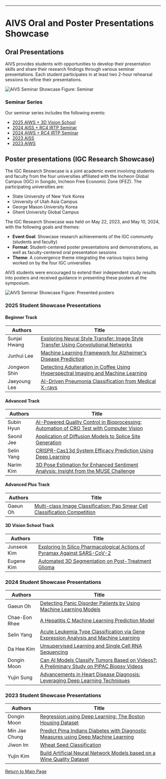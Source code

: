 ---
# AIVS Oral and Poster Presentations Showcase

## Oral Presentations
AIVS provides students with opportunities to develop their presentation skills and share their research findings through various seminar presentations. Each student participates in at least two 2-hour rehearsal sessions to refine their presentations.

![AIVS Seminar Showcase](./assets/seminar.png)
Figure: Seminar

### Seminar Series
Our seminar series includes the following events:

- [2025 AIWS + 3D Vision School](./showcases/2025_aiws.md)
- [2024 AISS + RC4 IRTP Seminar](./showcases/2024_aiss.md)
- [2024 AIWS + RC4 IRTP Seminar](./showcases/2024_aiws.md)
- [2023 AISS](./showcases/2023_aiss.md)
- [2023 AIWS](./showcases/2023_aiws.md)


## Poster presentations (IGC Research Showcase)

The IGC Research Showcase is a joint academic event involving students and faculty from the four universities affiliated with the Incheon Global Campus (IGC) in Songdo, Incheon Free Economic Zone (IFEZ). The participating universities are:

- State University of New York Korea
- University of Utah Asia Campus
- George Mason University Korea
- Ghent University Global Campus

The IGC Research Showcase was held on May 22, 2023, and May 10, 2024, with the following goals and themes:

- **Event Goal**: Showcase research achievements of the IGC community (students and faculty)
- **Format**: Student-centered poster presentations and demonstrations, as well as faculty-centered oral presentation sessions
- **Theme**: A convergence theme integrating the various topics being worked on by the four IGC universities

AIVS students were encouraged to extend their independent study results into posters and received guidance in presenting these posters at the symposium.

![AIVS Seminar Showcase](./assets/posters.png)
Figure: Presented posters


### 2025 Student Showcase Presentations

#### Beginner Track
| Authors | Title |
|---------|-------|
| Sunjai Hwang | [Exploring Neural Style Transfer: Image Style Transfer Using Convolutional Networks](https://www.dropbox.com/scl/fi/ahskre4wiaqvswp0ivg0a/AIWS-2025-Beginner-Sunjai-Hwang-Exploring-neural-style-transfer-image-style-transfer-using-convolutional-networks.pdf?rlkey=1x850g8i4pfx95a2s3qebscmz&st=u7v57g31&dl=0) |
| Junhui Lee | [Machine Learning Framework for Alzheimer's Disease Prediction](https://www.dropbox.com/scl/fi/npqsy958syphyx0dmsev7/AIWS-2025-Beginner-Junhui-Lee-Machine-learning-framework-for-alzheimer-s-disease-prediction.pdf?rlkey=c9m14f02xx65m41licba8uazs&st=rsqlxqhq&dl=0) |
| Jongwon Shin | [Detecting Adulteration in Coffee Using Hyperspectral Imaging and Machine Learning](https://www.dropbox.com/scl/fi/tfzobe83im63l8nf83cxo/AIWS-2025-Beginner-Jongwon-Shin-Detecting-Adulteration-in-Coffee-Using-Hyperspectral-Imaging-and-Machine-Learning.pdf?rlkey=wk8cxtv7znd15ld5njat92zcj&st=1mqxcgbp&dl=0) |
| Jaeyoung Lee | [AI-Driven Pneumonia Classification from Medical X-rays](https://www.dropbox.com/scl/fi/422b0wre07587re84u2mi/AIWS-2025-Beginner-Jaeyoung-Lee-AI-Driven-Pneumonia-classification-from-medical-x-rays.pdf?rlkey=lisgi8r52v1sdb1zahhtl8nfo&st=m1647fyn&dl=0) |

#### Advanced Track
| Authors | Title |
|---------|-------|
| Subin Hyun | [AI-Powered Quality Control in Bioprocessing: Automation of CRO Test with Computer Vision](https://www.dropbox.com/scl/fi/osfnsw0afok7exbu58g33/AIWS-2025-Advanced-Subin-Hyun-Ai-powered-quality-control-in-bioprocessing-automation-of-CRO-test-with-computer-vision.pdf?rlkey=ed3n8bpv7hhzpwynjix0fumfo&st=xv3y7haa&dl=0) |
| Seonil Jee | [Application of Diffusion Models to Splice Site Generation](https://www.dropbox.com/scl/fi/4p2sy5cxjpjz7i8b8xywf/AIWS-2025-Advanced-Seonil-Jee-Application-of-diffusion-models-to-splice-site-generation.pdf?rlkey=btnqy8z7zsx5v0llenh3a5kvy&st=e55zksdg&dl=0) |
| Selin Yang | [CRISPR-Cas13d System Efficacy Prediction Using Deep Learning](https://www.dropbox.com/scl/fi/nydywrewvfm3k8s44h3sr/AIWS-2025-Advanced-Selin-Yang-Crispr-cas13d-system-efficacy-prediction-using-deep-learning.pdf?rlkey=enxy3ey2m73japvxg41ysangw&st=9qjzn26n&dl=0) |
| Narim Kim | [3D Pose Estimation for Enhanced Sentiment Analysis: Insight from the MUSE Challenge](https://www.dropbox.com/scl/fi/ei7zc8us4esnwmzzjvxey/AIWS-2025-Advanced-Narim_Kim-3D-Pose-estimation-for-enhanced-sentiment-analysis-insight-from-the-muse-challenge.pdf?rlkey=hvpsdt972ylski168dt49cci0&st=joprwaou&dl=0) |

#### Advanced Plus Track
| Authors | Title |
|---------|-------|
| Gaeun Oh | [Multi-class Image Classification: Pap Smear Cell Classification Competition](https://www.dropbox.com/scl/fi/mse5f971lv6yl276k5hwu/AIWS-2025-Advanced-Plus-Gaeun-Oh-Multi-class-image-classification-pap-smear-cell-classification-competition.pdf?rlkey=k86hunlezz1i5pq7dhnnsoe5n&st=9wtmr93k&dl=0) |

#### 3D Vision School Track
| Authors | Title |
|---------|-------|
| Junseok Kim | [Exploring In Silico Pharmacological Actions of Pyramax Against SARS-CoV-2](https://www.dropbox.com/scl/fi/opxcvkzmmy46d9t3mprhv/3DVS-2025-Junseok-Kim-Exploring-in-silico-pharmacological-actions-of-pyramax-against-Sars-cov-2.pdf?rlkey=5p7204seboa7e4ntgij3s2hpi&st=5myqobrn&dl=0) |
| Eugene Kim | [Automated 3D Segmentation on Post-Treatment Glioma](https://www.dropbox.com/scl/fi/mcwif9w5rykji3wi0pd29/3DVS-2025-Eugene-Kim-Automated-3d-segmentation-on-post-treatment-glioma.pdf?rlkey=1mzvt7d5630qgh8ql8kvgrfd7&st=qzazsn6i&dl=0) |


### 2024 Student Showcase Presentations
| Authors | Title |
|---------|-------|
| Gaeun Oh | [Detecting Panic Disorder Patients by Using Machine Learning Models](https://www.dropbox.com/scl/fi/gbtf0lwag2638d83nw4lc/DETECTING-PANIC-DISORDER-PATIENTS-BY-USING-MACHINE-LEARNING-MODELS.pdf?rlkey=7h84wtgrn7epcioqqh965xew8&st=dls4t030&dl=0) |
| Chae-Eon Rhee | [A Hepatitis C Machine Learning Prediction Model](https://www.dropbox.com/scl/fi/gbtf0lwag2638d83nw4lc/HEPATITIS-C-PREDICTION-VIA-MACHINE-LEARNING.pdf?rlkey=rf5w0qnaf79e3hqsw35c41oi4&st=wv57gtpe&dl=0) |
| Selin Yang | [Acute Leukemia Type Classification via Gene Expression Analysis and Machine Learning](https://www.dropbox.com/scl/fi/7yptm0lz6i106hun71p0j/ACUTE-LEUKEMIA-TYPE-CLASSIFICATION-VIA-GENE-EXPRESSION-ANALYSIS-AND-MACHINE-LEARNING.pdf?rlkey=tfbbk23hmf2t46nat7bnfvf05&st=4ck227m4&dl=0) |
| Da Hee Kim | [Unsupervised Learning and Single Cell RNA Sequencing](https://www.dropbox.com/scl/fi/y86yzql888ief07eet1a2/Unsupervised-learning-and-single-cell-RNA-sequencing.pdf?rlkey=vvfywhpch9kwgw4p6c0d3sdsw&st=7wgsht66&dl=0) |
| Dongin Moon | [Can AI Models Classify Tumors Based on Videos?: A Preliminary Study on PIPAC Biopsy Videos](https://www.dropbox.com/scl/fi/dhw6c4xzyluks8ar2u396/Can-ai-model-classify-tumors-based-on-videos-prelimary-study-for-Pipac-biopsy-video.pdf?rlkey=dg8s98t5oqftvuhwoiddzkwv6&st=bxq1tlp0&dl=0) |
| Yujin Sung | [Advancements in Heart Disease Diagnosis: Leveraging Deep Learning Techniques](https://www.dropbox.com/scl/fi/i67intp2ofkmiyunb3tuh/ADVANCEMENTS-IN-HEART-DISEASE-DIAGNOSIS-LEVERAGING-DEEP-LEARNING-TECHNIQUES.pdf?rlkey=20u6joypfo8t39jrdzopo19xw&st=ri7zbj1n&dl=0) |

### 2023 Student Showcase Presentations
| Authors | Title |
|---------|-------|
| Dongin Moon | [Regression using Deep Learning: The Boston Housing Dataset](https://www.dropbox.com/scl/fi/mi6s7wvb9zk6o0odmxeu0/Boston-housing-prices-regression.pdf?rlkey=3ja2po7mgq1372fps4eqmpjbl&st=5tbpaln2&dl=0) |
| Min Jae Chung | [Predict Pima Indians Diabetes with Diagnostic Measures using Deep Machine Learning](https://www.dropbox.com/scl/fi/ieyrgqvt9f05e2ipdti1x/Pima-Indians-Diabetes-classification.pdf?rlkey=yx2zf3u61hqa719or3jliqo0l&st=trfu0spe&dl=0) |
| Jiwon Im | [Wheat Seed Classification](https://www.dropbox.com/scl/fi/3fan4av1xl18vxonjmegm/Wheat-seed-classification_poster.pdf?rlkey=yjjvpfjatoosu88pq4afwaohp&st=yhtys6yz&dl=0) |
| Yujin Kim | [Build Artificial Neural Network Models based on a Wine Quality Dataset](https://www.dropbox.com/scl/fi/drjpvexsmdgmn960now4j/Wine-quality-classficiation.pdf?rlkey=xxmtp184wt27yxp8v4ijfi5ib&st=7m7vzc7d&dl=0) |


[Return to Main Page](./readme.md#Table-of-Contents)
